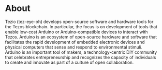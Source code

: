# About 

Tezio (tez-eye-oh) develops open-source software and hardware tools for the Tezos blockchain. In particular, the focus is on development of tools that enable low-cost Arduino or Arduino-compatible devices to interact with Tezos. Arduino is an ecosystem of open-source hardware and software that facilitates the rapid development of embedded electronic devices and physical computers that sense and respond to environmental stimuli. Arduino is an important tool of makers, a technology-centric DIY community that celebrates entrepreneurship and recognizes the capacity of individuals to create and innovate as part of a culture of open collaboration.
